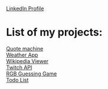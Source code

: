 <a href="https://www.linkedin.com/in/ermin-avdic/">LinkedIn Profile</a><br>

<h1>List of my projects:</h1>
<a href="https://ermin-avdic.github.io/Quota/">Quote machine</a><br>
<a href="http://local-weather-api.surge.sh">Weather App</a><br>
<a href="https://ermin-avdic.github.io/wikipedia-viewer/">Wikipedia Viewer</a><br>
<a href="http://twitch-api.surge.sh/">Twitch API</a><br>
<a href="https://ermin-avdic.github.io/Color-Game/">RGB Guessing Game</a><br>
<a href="https://ermin-avdic.github.io/TodoList/">Todo List</a>
